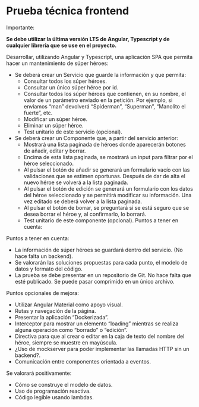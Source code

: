 # Prueba técnica frontend

Importante:

**Se debe utilizar la última versión LTS de Angular, Typescript y de cualquier librería que se use en el
proyecto.**

Desarrollar, utilizando Angular y Typescript, una aplicación SPA que permita
hacer un mantenimiento de súper héroes:

- Se deberá crear un Servicio que guarde la información y que permita:
  - Consultar todos los súper héroes.
  - Consultar un único súper héroe por id.
  - Consultar todos los súper héroes que contienen, en su nombre, el valor
    de un parámetro enviado en la petición. Por ejemplo, si enviamos
    “man” devolverá “Spiderman”, “Superman”, “Manolito el fuerte”, etc.
  - Modificar un súper héroe.
  - Eliminar un súper héroe.
  - Test unitario de este servicio (opcional).
- Se deberá crear un Componente que, a partir del servicio anterior:
  - Mostrará una lista paginada de héroes donde aparecerán botones de añadir,
    editar y borrar.
  - Encima de esta lista paginada, se mostrará un input para filtrar por el héroe
    seleccionado.
  - Al pulsar el botón de añadir se generará un formulario vacío con las
    validaciones que se estimen oportunas. Después de dar de alta el nuevo
    héroe se volverá a la lista paginada.
  - Al pulsar el botón de edición se generará un formulario con los datos del
    héroe seleccionado y se permitirá modificar su información. Una vez editado
    se deberá volver a la lista paginada.
  - Al pulsar el botón de borrar, se preguntará si se está seguro que se desea
    borrar el héroe y, al confirmarlo, lo borrará.
  - Test unitario de este componente (opcional).
    Puntos a tener en cuenta:

Puntos a tener en cuenta:

- La información de súper héroes se guardará dentro del servicio. (No hace
  falta un backend).
- Se valorarán las soluciones propuestas para cada punto, el modelo de
  datos y formato del código.
- La prueba se debe presentar en un repositorio de Git. No hace falta que
  esté publicado. Se puede pasar comprimido en un único archivo.

Puntos opcionales de mejora:

- Utilizar Angular Material como apoyo visual.
- Rutas y navegación de la página.
- Presentar la aplicación “Dockerizada”.
- Interceptor para mostrar un elemento “loading” mientras se realiza alguna
  operación como “borrado” o “edición”.
- Directiva para que al crear o editar en la caja de texto del nombre del
  héroe, siempre se muestre en mayúscula.
- ¿Uso de mockserver para poder implementar las llamadas HTTP sin un
  backend?.
- Comunicación entre componentes orientada a eventos.

Se valorará positivamente:

- Cómo se construye el modelo de datos.
- Uso de programación reactiva.
- Código legible usando lambdas.
